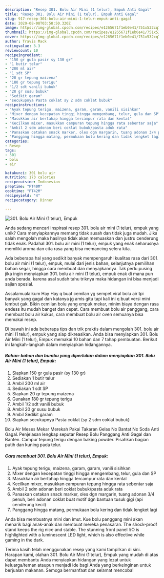 ```yaml
---
description: "Resep 301. Bolu Air Mini (1 telur), Empuk Anti Gagal"
title: "Resep 301. Bolu Air Mini (1 telur), Empuk Anti Gagal"
slug: 917-resep-301-bolu-air-mini-1-telur-empuk-anti-gagal
date: 2020-08-08T03:58:50.320Z
image: https://img-global.cpcdn.com/recipes/e1265671f1eb0e41/751x532cq70/301-bolu-air-mini-1-telur-empuk-foto-resep-utama.jpg
thumbnail: https://img-global.cpcdn.com/recipes/e1265671f1eb0e41/751x532cq70/301-bolu-air-mini-1-telur-empuk-foto-resep-utama.jpg
cover: https://img-global.cpcdn.com/recipes/e1265671f1eb0e41/751x532cq70/301-bolu-air-mini-1-telur-empuk-foto-resep-utama.jpg
author: Travis Mack
ratingvalue: 3.3
reviewcount: 10
recipeingredient:
- "150 gr gula pasir sy 130 gr"
- "1 butir telur"
- "200 ml air"
- "1 sdt SP"
- "20 gr tepung maizena"
- "180 gr tepung terigu"
- "1/2 sdt vanili bubuk"
- "20 gr susu bubuk"
- "Sedikit garam"
- "secukupnya Pasta coklat sy 2 sdm coklat bubuk"
recipeinstructions:
- "Ayak tepung terigu, maizena, garam, garam, vanili sisihkan"
- "Mixer dengan kecepatan tinggi hingga mengembang, telur, gula dan SP"
- "Masukkan air bertahap hingga tercampur rata dan kental"
- "Kecilkan mixer, masukkan campuran tepung hingga rata sebentar saja"
- "Ambil 2 sdm adonan beri coklat bubuk/pasta aduk rata"
- "Panaskan cetakan snack marker, oles dgn margarin, tuang adonan 3/4 penuh, beri adonan coklat buat motif dgn bantuan tusuk gigi (api cenderung kecil)"
- "Panggang hingga matang, permukaan bolu kering dan tidak lengket lagi"
categories:
- Resep
tags:
- 301
- bolu
- air

katakunci: 301 bolu air 
nutrition: 173 calories
recipecuisine: Indonesian
preptime: "PT40M"
cooktime: "PT42M"
recipeyield: "4"
recipecategory: Dinner

---
```



![301. Bolu Air Mini (1 telur), Empuk](https://img-global.cpcdn.com/recipes/e1265671f1eb0e41/751x532cq70/301-bolu-air-mini-1-telur-empuk-foto-resep-utama.jpg)

Anda sedang mencari inspirasi resep 301. bolu air mini (1 telur), empuk yang unik? Cara menyiapkannya memang tidak susah dan tidak juga mudah. Jika salah mengolah maka hasilnya tidak akan memuaskan dan justru cenderung tidak enak. Padahal 301. bolu air mini (1 telur), empuk yang enak seharusnya memiliki aroma dan cita rasa yang bisa memancing selera kita.

Ada beberapa hal yang sedikit banyak mempengaruhi kualitas rasa dari 301. bolu air mini (1 telur), empuk, mulai dari jenis bahan, selanjutnya pemilihan bahan segar, hingga cara membuat dan menyajikannya. Tak perlu pusing jika ingin menyiapkan 301. bolu air mini (1 telur), empuk enak di mana pun anda berada, karena asal sudah tahu triknya maka hidangan ini bisa menjadi sajian spesial.

Assalamualaikum Hay Hay q buat cemilan yg sempet viral bolu air tpi banyak yang gagal dan katanya jg amis gitu tapi kali ini q buat versi mini lembut gak. Bikin cemilan bolu yang empuk mekar, minim biaya dengan rasa endess itu mudah banget dan cepat. Cara membuat bolu air panggang, cara membuat bolu air kukus, cara membuat bolu air oven semuanya bisa memakai resep.


Di bawah ini ada beberapa tips dan trik praktis dalam mengolah 301. bolu air mini (1 telur), empuk yang siap dikreasikan. Anda bisa menyiapkan 301. Bolu Air Mini (1 telur), Empuk memakai 10 bahan dan 7 tahap pembuatan. Berikut ini langkah-langkah dalam menyiapkan hidangannya.

<!--inarticleads1-->

##### Bahan-bahan dan bumbu yang diperlukan dalam menyiapkan 301. Bolu Air Mini (1 telur), Empuk:

1. Siapkan 150 gr gula pasir (sy 130 gr)
1. Sediakan 1 butir telur
1. Ambil 200 ml air
1. Sediakan 1 sdt SP
1. Siapkan 20 gr tepung maizena
1. Gunakan 180 gr tepung terigu
1. Ambil 1/2 sdt vanili bubuk
1. Ambil 20 gr susu bubuk
1. Ambil Sedikit garam
1. Siapkan secukupnya Pasta coklat (sy 2 sdm coklat bubuk)


Bolu Air Meses Mekar Merekah Pakai Takaran Gelas No Bantat No Soda Anti Gagal. Penjelasan lengkap seputar Resep Bolu Panggang Anti Gagal dan Banten. Campur tepung terigu dengan baking powder. Pisahkan bagian putih dan kuning pada telur. 

<!--inarticleads2-->

##### Cara membuat 301. Bolu Air Mini (1 telur), Empuk:

1. Ayak tepung terigu, maizena, garam, garam, vanili sisihkan
1. Mixer dengan kecepatan tinggi hingga mengembang, telur, gula dan SP
1. Masukkan air bertahap hingga tercampur rata dan kental
1. Kecilkan mixer, masukkan campuran tepung hingga rata sebentar saja
1. Ambil 2 sdm adonan beri coklat bubuk/pasta aduk rata
1. Panaskan cetakan snack marker, oles dgn margarin, tuang adonan 3/4 penuh, beri adonan coklat buat motif dgn bantuan tusuk gigi (api cenderung kecil)
1. Panggang hingga matang, permukaan bolu kering dan tidak lengket lagi


Anda bisa membuatnya mini dan imut. Kue bolu panggang mini akan menarik bagi anak-anak dan membuat mereka penasaran. The shock-proof stand keeps the rig nice and stable. The stunning front panel I/O is highlighted with a luminescent LED light, which is also effective while gaming in the dark. 

Terima kasih telah menggunakan resep yang kami tampilkan di sini. Harapan kami, olahan 301. Bolu Air Mini (1 telur), Empuk yang mudah di atas dapat membantu Anda menyiapkan hidangan yang lezat untuk keluarga/teman ataupun menjadi ide bagi Anda yang berkeinginan untuk berjualan makanan. Semoga bermanfaat dan selamat mencoba!
